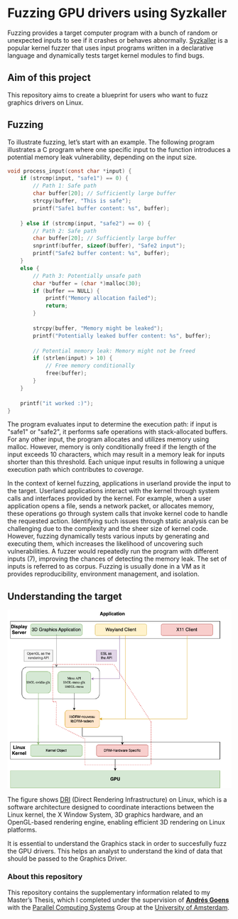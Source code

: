 # Fuzzing GPU drivers using Syzkaller
Fuzzing provides a target computer program with a bunch of random or unexpected inputs to 
see if it crashes or behaves abnormally. [Syzkaller](https://github.com/google/syzkaller) 
is a popular kernel fuzzer that uses  input programs written in a declarative language 
and dynamically tests target kernel modules to find bugs.

## Aim of this project
This repository aims to create a blueprint for users who want to fuzz graphics 
drivers on Linux.

## Fuzzing
To illustrate fuzzing, let’s start with an example. 
The following program illustrates a C program where one specific input to the 
function introduces a potential memory leak vulnerability, depending on the input size.

```C
void process_input(const char *input) {
    if (strcmp(input, "safe1") == 0) {
        // Path 1: Safe path
        char buffer[20]; // Sufficiently large buffer
        strcpy(buffer, "This is safe");
        printf("Safe1 buffer content: %s", buffer);

    } else if (strcmp(input, "safe2") == 0) {
        // Path 2: Safe path
        char buffer[20]; // Sufficiently large buffer
        snprintf(buffer, sizeof(buffer), "Safe2 input");
        printf("Safe2 buffer content: %s", buffer);
    } 
    else {
        // Path 3: Potentially unsafe path
        char *buffer = (char *)malloc(30);
        if (buffer == NULL) {
            printf("Memory allocation failed");
            return;
        }

        strcpy(buffer, "Memory might be leaked");
        printf("Potentially leaked buffer content: %s", buffer);

        // Potential memory leak: Memory might not be freed
        if (strlen(input) > 10) {
            // Free memory conditionally
            free(buffer);
        }
    }
    
    printf("it worked :)");
}
```

The program evaluates input to determine the execution path: if input is "safe1" or "safe2", 
it performs safe operations with stack-allocated buffers. 
For any other input, the program allocates and utilizes memory using malloc. 
However, memory is only conditionally freed if the length of the input exceeds 10 characters,
which may result in a memory leak for inputs shorter than this threshold. 
Each unique input results in following a unique execution path which contributes to _coverage_.


In the context of kernel fuzzing, applications in userland provide the input to the target. 
Userland applications interact with the kernel through system calls and interfaces provided 
by the kernel. For example, when a user application opens a file, sends a network packet, 
or allocates memory, these operations go through system calls that invoke kernel code to handle 
the requested action. Identifying such issues through static analysis can be challenging due to 
the complexity and the sheer size of kernel code. However, fuzzing dynamically tests various 
inputs by generating and executing them, which increases the likelihood of uncovering such vulnerabilities. 
A fuzzer would repeatedly run the program with different inputs (7), improving the chances of
detecting the memory leak. The set of inputs is referred to as corpus. Fuzzing is usually done in a 
VM as it provides reproducibility, environment management, and isolation.

## Understanding the target
![DRI Stack](media/DRI%20Overview%20Master's%20Thesis.png)

The figure shows [DRI](https://dri.freedesktop.org/wiki/) (Direct Rendering Infrastructure) on Linux, which is a software architecture 
designed to coordinate interactions between the Linux kernel, the X Window System, 3D graphics hardware, 
and an OpenGL-based rendering engine, enabling efficient 3D rendering on Linux platforms.

It is essential to understand the Graphics stack in order to succesfully fuzz the GPU drivers. This helps
an analyst to understand the kind of data that should be passed to the Graphics Driver.

### About this repository
This repository contains the supplementary information related to my Master’s Thesis, 
which I completed under the supervision of [**Andrés Goens**](https://goens.org/) with 
the [Parallel Computing Systems](https://pcs-research.nl/) Group at the
[University of Amsterdam](https://www.uva.nl/).

